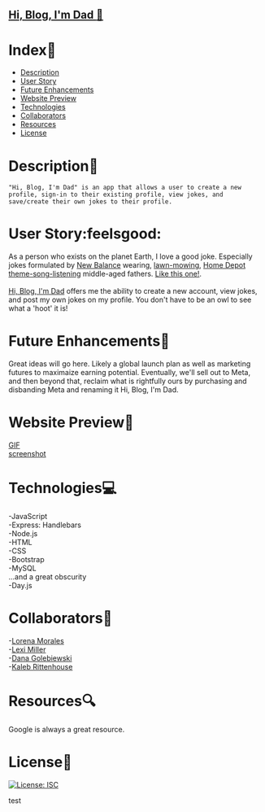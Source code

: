 ## [Hi, Blog, I'm Dad :rocket:](https://hi-blog-im-dad.herokuapp.com/login)

# Index:card_index:

  - [Description](#description)
  - [User Story](#user-story)
  - [Future Enhancements](#future-enhancements)
  - [Website Preview](#website-preview)
  - [Technologies](#technologies)
  - [Collaborators](#collaborators)
  - [Resources](#resources)
  - [License](#license)


# Description:book:

```
"Hi, Blog, I'm Dad" is an app that allows a user to create a new profile, sign-in to their existing profile, view jokes, and save/create their own jokes to their profile.
```

# User Story:feelsgood:

As a person who exists on the planet Earth, I love a good joke. Especially jokes formulated by [New Balance](https://www.newbalance.com/pd/mx608v5/MX608V5-16450.html) wearing, [lawn-mowing](https://www.homedepot.com/p/Green-Machine-62V-Brushless-22-in-Electric-Cordless-Battery-Self-Propelled-Lawn-Mower-with-2-4-0-Ah-Batteries-and-Charger-GMSM6200/315397665?gclid=Cj0KCQjwkOqZBhDNARIsAACsbfIskcNmSVxmeNSw-sKIuRDkchmQVh7_COW8ivjpAy1llbkuu8_YAyMaAuFPEALw_wcB), [Home Depot theme-song-listening](https://www.youtube.com/watch?v=X-a1-T8VoUA) middle-aged fathers. [Like this one!](/public/assets/dad-bodd.JPEG).
<br>
<br>
[Hi, Blog, I'm Dad](https://hi-blog-im-dad.herokuapp.com/login) offers me the ability to create a new account, view jokes, and post my own jokes on my profile. You don't have to be an owl to see what a 'hoot' it is!

# Future Enhancements:money_with_wings:
Great ideas will go here.  Likely a global launch plan as well as marketing futures to maximaize earning potential.  Eventually, we'll sell out to Meta, and then beyond that, reclaim what is rightfully ours by purchasing and disbanding Meta and renaming it Hi, Blog, I'm Dad.

# Website Preview:movie_camera:
[GIF]()<br>
[screenshot]() 

# Technologies:computer:
-JavaScript<br>
-Express: Handlebars<br>
-Node.js<br>
-HTML<br>
-CSS<br>
-Bootstrap<br>
-MySQL<br>
...and a great obscurity<br>
-Day.js


# Collaborators:muscle:

-[Lorena Morales](https://github.com/Lorena-RM)<br> 
-[Lexi Miller](https://github.com/Leximiller128)<br> 
-[Dana Golebiewski](https://github.com/danagolebiewski)<br> 
-[Kaleb Rittenhouse](https://github.com/kalebritt)

# Resources:mag:
Google is always a great resource.

# License:key:
[![License: ISC](https://img.shields.io/badge/License-ISC-blue.svg)](https://opensource.org/licenses/ISC)

test
